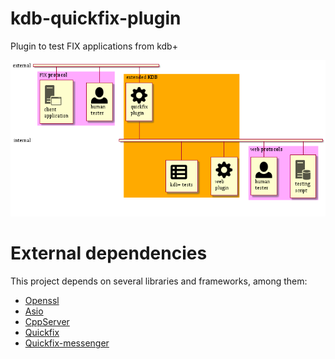 # kdb-quickfix-plugin
Plugin to test FIX applications from kdb+

![diagram](images/diagram.png)

# External dependencies 
This project depends on several libraries and frameworks, among them:

- [Openssl](https://www.openssl.org)
- [Asio](https://think-async.com/Asio)
- [CppServer](https://github.com/chronoxor/CppServer)
- [Quickfix](https://github.com/quickfix/quickfix) 
- [Quickfix-messenger](https://github.com/jramoyo/quickfix-messenger)
